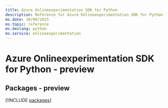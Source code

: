 ```yaml
---
title: Azure Onlineexperimentation SDK for Python
description: Reference for Azure Onlineexperimentation SDK for Python
ms.date: 10/09/2025
ms.topic: reference
ms.devlang: python
ms.service: onlineexperimentation
---
```

# Azure Onlineexperimentation SDK for Python - preview
## Packages - preview
[!INCLUDE [packages](onlineexperimentation-index.md)]
